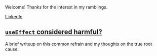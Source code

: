 Welcome! Thanks for the interest in my ramblings.

[LinkedIn](https://www.linkedin.com/in/devon-coleman/)

## [`useEffect` considered harmful?](./references.md)
A brief writeup on this common refrain and my thoughts on the true root cause.